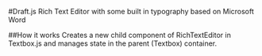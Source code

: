 #Draft.js Rich Text Editor with some built in typography based on Microsoft Word

##How it works
Creates a new child component of RichTextEditor in Textbox.js and manages state in the parent (Textbox) container.



